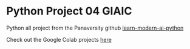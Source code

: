 # Python Project 04 GIAIC

Python all project from the Panaversity github [learn-modern-ai-python](github.com/panaversity/learn-modern-ai-python/tree/main/PROJECTS/) 



Check out the Google Colab projects [here](https://drive.google.com/drive/folders/1UkXqwNJqUaRJ_Cf9FhlG2hndgDmFqCZ9?usp=sharing)
